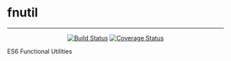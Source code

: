 # fnutil
---
<p align="center">
  <a href="https://travis-ci.org/f5io/fnutil"><img alt="Build Status" src="https://travis-ci.org/f5io/fnutil.svg?branch=master"></a>
  <a href="https://coveralls.io/github/f5io/fnutil?branch=master"><img alt="Coverage Status" src="https://coveralls.io/repos/f5io/fnutil/badge.svg?branch=master&service=github"></a>
</p>

ES6 Functional Utilities
